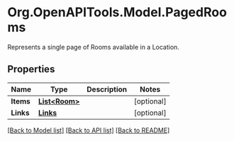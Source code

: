 # Org.OpenAPITools.Model.PagedRooms
Represents a single page of Rooms available in a Location.
## Properties

Name | Type | Description | Notes
------------ | ------------- | ------------- | -------------
**Items** | [**List&lt;Room&gt;**](Room.md) |  | [optional] 
**Links** | [**Links**](Links.md) |  | [optional] 

[[Back to Model list]](../README.md#documentation-for-models) [[Back to API list]](../README.md#documentation-for-api-endpoints) [[Back to README]](../README.md)

